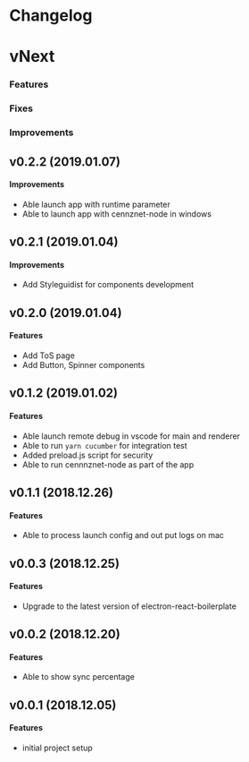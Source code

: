 # Changelog

# vNext

### Features

### Fixes

### Improvements

## v0.2.2 (2019.01.07)

#### Improvements

- Able launch app with runtime parameter
- Able to launch app with cennznet-node in windows

## v0.2.1 (2019.01.04)

#### Improvements

- Add Styleguidist for components development

## v0.2.0 (2019.01.04)

#### Features

- Add ToS page
- Add Button, Spinner components

## v0.1.2 (2019.01.02)

#### Features

- Able launch remote debug in vscode for main and renderer
- Able to run `yarn cucumber` for integration test
- Added preload.js script for security
- Able to run cennnznet-node as part of the app

## v0.1.1 (2018.12.26)

#### Features

- Able to process launch config and out put logs on mac

## v0.0.3 (2018.12.25)

#### Features

- Upgrade to the latest version of electron-react-boilerplate

## v0.0.2 (2018.12.20)

#### Features

- Able to show sync percentage

## v0.0.1 (2018.12.05)

#### Features

- initial project setup
